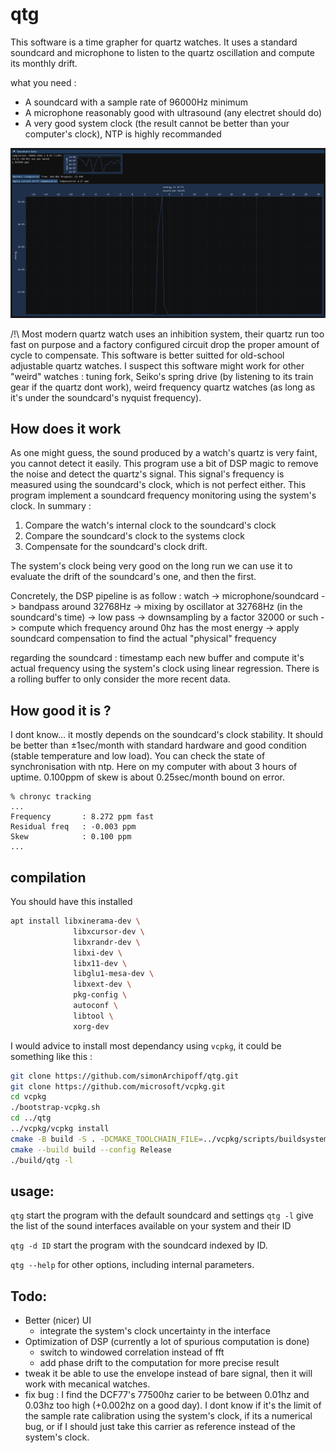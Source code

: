 # qtg

This software is a time grapher for quartz watches. It uses a standard soundcard and microphone to listen to the quartz oscillation and compute its monthly drift.

what you need :
* A soundcard with a sample rate of 96000Hz minimum
* A microphone reasonably good with ultrasound (any electret should do)
* A very good system clock (the result cannot be better than your computer's clock), NTP is highly recommanded

![screenshot](doc/casio_a168_qtg.png)


/!\ Most modern quartz watch uses an inhibition system, their quartz run too fast on purpose and a factory configured circuit drop the proper amount of cycle to compensate. This software is better suitted for old-school adjustable quartz watches.
I suspect this software might work for other "weird" watches : tuning fork, Seiko's spring drive (by listening to its train gear if the quartz dont work), weird frequency quartz watches (as long as it's under the soundcard's nyquist frequency).

## How does it work

As one might guess, the sound produced by a watch's quartz is very faint, you cannot detect it easily. This program use a bit of DSP magic to remove the noise and detect the quartz's signal.
This signal's frequency is measured using the soundcard's clock, which is not perfect either. This program implement a soundcard frequency monitoring using the system's clock.
In summary :
1. Compare the watch's internal clock to the soundcard's clock
2. Compare the soundcard's clock to the systems clock
3. Compensate for the soundcard's clock drift.

The system's clock being very good on the long run we can use it to evaluate the drift of the soundcard's one, and then the first.

Concretely, the DSP pipeline is as follow :
watch -> microphone/soundcard -> bandpass around 32768Hz -> mixing by oscillator at 32768Hz (in the soundcard's time) -> low pass -> downsampling by a factor 32000 or such -> compute which frequency around 0hz has the most energy -> apply soundcard compensation to find the actual "physical" frequency

regarding the soundcard :
timestamp each new buffer and compute it's actual frequency using the system's clock using linear regression. There is a rolling buffer to only consider the more recent data.


## How good it is ?
I dont know… it mostly depends on the soundcard's clock stability.
It should be better than ±1sec/month with standard hardware and good condition (stable temperature and low load).
You can check the state of synchronisation with ntp. Here on my computer with about 3 hours of uptime. 0.100ppm of skew is about 0.25sec/month bound on error.

```
% chronyc tracking
...
Frequency       : 8.272 ppm fast
Residual freq   : -0.003 ppm
Skew            : 0.100 ppm
...
```

## compilation

You should have this installed
```sh
apt install libxinerama-dev \
              libxcursor-dev \
              libxrandr-dev \
              libxi-dev \
              libx11-dev \
              libglu1-mesa-dev \
              libxext-dev \
              pkg-config \
              autoconf \
              libtool \
              xorg-dev
```

I would advice to install most dependancy using `vcpkg`, it could be something like this :

```sh
git clone https://github.com/simonArchipoff/qtg.git
git clone https://github.com/microsoft/vcpkg.git
cd vcpkg
./bootstrap-vcpkg.sh
cd ../qtg
../vcpkg/vcpkg install
cmake -B build -S . -DCMAKE_TOOLCHAIN_FILE=../vcpkg/scripts/buildsystems/vcpkg.cmake
cmake --build build --config Release
./build/qtg -l
```

## usage:
`qtg` start the program with the default soundcard and settings
`qtg -l` give the list of the sound interfaces available on your system and their ID

`qtg -d ID` start the program with the soundcard indexed by ID.

`qtg --help` for other options, including internal parameters.

## Todo:

* Better (nicer) UI
  - integrate the system's clock uncertainty in the interface
* Optimization of DSP (currently a lot of spurious computation is done)
  - switch to windowed correlation instead of fft
  - add phase drift to the computation for more precise result
* tweak it be able to use the envelope instead of bare signal, then it will work with mecanical watches.
* fix bug : I find the DCF77's 77500hz carier to be between 0.01hz and 0.03hz too high (+0.002hz on a good day). I dont know if it's the limit of the sample rate calibration using the system's clock, if its a numerical bug, or if I should just take this carrier as reference instead of the system's clock.
